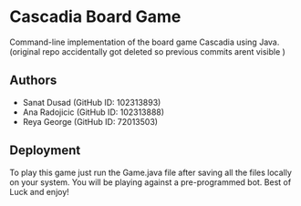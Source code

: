 
# Cascadia Board Game

Command-line implementation of the board game Cascadia using Java. (original repo accidentally got deleted so previous commits arent visible )


## Authors

- Sanat Dusad (GitHub ID: 102313893)
- Ana Radojicic (GitHub ID: 102313888)
- Reya George (GitHub ID: 72013503)
    


## Deployment

To play this game just run the Game.java file after saving all the files locally on your system. You will be playing against a pre-programmed bot. Best of Luck and enjoy!


